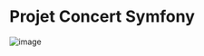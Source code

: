 # Projet Concert Symfony
![image](https://user-images.githubusercontent.com/31575276/223222136-364af257-d5e9-42ae-a165-bd2c9d7627a4.png)
